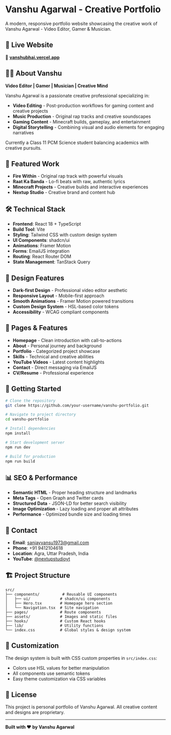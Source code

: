 # Vanshu Agarwal - Creative Portfolio

A modern, responsive portfolio website showcasing the creative work of Vanshu Agarwal - Video Editor, Gamer & Musician.

## 🌟 Live Website
🔗 **[vanshubhai.vercel.app](https://vanshubhai.vercel.app)**

## 👨‍🎨 About Vanshu
**Video Editor | Gamer | Musician | Creative Mind**

Vanshu Agarwal is a passionate creative professional specializing in:
- **Video Editing** - Post-production workflows for gaming content and creative projects
- **Music Production** - Original rap tracks and creative soundscapes 
- **Gaming Content** - Minecraft builds, gameplay, and entertainment
- **Digital Storytelling** - Combining visual and audio elements for engaging narratives

Currently a Class 11 PCM Science student balancing academics with creative pursuits.

## 🎯 Featured Work
- **Fire Within** - Original rap track with powerful visuals
- **Raat Ka Banda** - Lo-fi beats with raw, authentic lyrics
- **Minecraft Projects** - Creative builds and interactive experiences
- **Nextup Studio** - Creative brand and content hub

## 🛠️ Technical Stack
- **Frontend**: React 18 + TypeScript
- **Build Tool**: Vite
- **Styling**: Tailwind CSS with custom design system
- **UI Components**: shadcn/ui
- **Animations**: Framer Motion
- **Forms**: EmailJS integration
- **Routing**: React Router DOM
- **State Management**: TanStack Query

## 🎨 Design Features
- **Dark-first Design** - Professional video editor aesthetic
- **Responsive Layout** - Mobile-first approach
- **Smooth Animations** - Framer Motion powered transitions
- **Custom Design System** - HSL-based color tokens
- **Accessibility** - WCAG compliant components

## 📱 Pages & Features
- **Homepage** - Clean introduction with call-to-actions
- **About** - Personal journey and background
- **Portfolio** - Categorized project showcase
- **Skills** - Technical and creative abilities
- **YouTube Videos** - Latest content highlights
- **Contact** - Direct messaging via EmailJS
- **CV/Resume** - Professional experience

## 🚀 Getting Started

```bash
# Clone the repository
git clone https://github.com/your-username/vanshu-portfolio.git

# Navigate to project directory
cd vanshu-portfolio

# Install dependencies
npm install

# Start development server
npm run dev

# Build for production
npm run build
```

## 📊 SEO & Performance
- **Semantic HTML** - Proper heading structure and landmarks
- **Meta Tags** - Open Graph and Twitter cards
- **Structured Data** - JSON-LD for better search visibility
- **Image Optimization** - Lazy loading and proper alt attributes
- **Performance** - Optimized bundle size and loading times

## 📧 Contact
- **Email**: sanjayvansu1973@gmail.com
- **Phone**: +91 9412104618
- **Location**: Agra, Uttar Pradesh, India
- **YouTube**: [@nextupstudioyt](https://www.youtube.com/@nextupstudioyt)

## 🏗️ Project Structure
```
src/
├── components/          # Reusable UI components
│   ├── ui/             # shadcn/ui components
│   ├── Hero.tsx        # Homepage hero section
│   └── Navigation.tsx  # Site navigation
├── pages/              # Route components
├── assets/             # Images and static files
├── hooks/              # Custom React hooks
├── lib/                # Utility functions
└── index.css           # Global styles & design system
```

## 🔧 Customization
The design system is built with CSS custom properties in `src/index.css`:
- Colors use HSL values for better manipulation
- All components use semantic tokens
- Easy theme customization via CSS variables

## 📄 License
This project is personal portfolio of Vanshu Agarwal. All creative content and designs are proprietary.

---

**Built with ❤️ by Vanshu Agarwal**